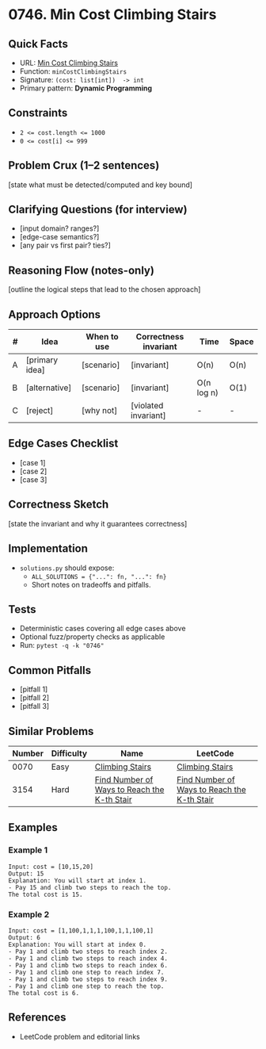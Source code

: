 # 0746. Min Cost Climbing Stairs

## Quick Facts

- URL: [Min Cost Climbing Stairs](https://leetcode.com/problems/min-cost-climbing-stairs/)
- Function: `minCostClimbingStairs`
- Signature: `(cost: list[int])  -> int`
- Primary pattern: **Dynamic Programming**

## Constraints

- `2 <= cost.length <= 1000`
- `0 <= cost[i] <= 999`

## Problem Crux (1–2 sentences)

[state what must be detected/computed and key bound]

## Clarifying Questions (for interview)

- [input domain? ranges?]
- [edge-case semantics?]
- [any pair vs first pair? ties?]

## Reasoning Flow (notes-only)

[outline the logical steps that lead to the chosen approach]

## Approach Options

| # | Idea | When to use | Correctness invariant | Time | Space |
|---|------|-------------|-----------------------|------|-------|
| A | [primary idea] | [scenario] | [invariant] | O(n) | O(n) |
| B | [alternative] | [scenario] | [invariant] | O(n log n) | O(1) |
| C | [reject] | [why not] | [violated invariant] | - | - |

## Edge Cases Checklist

- [case 1]
- [case 2]
- [case 3]

## Correctness Sketch

[state the invariant and why it guarantees correctness]

## Implementation

- `solutions.py` should expose:
  - `ALL_SOLUTIONS = {"...": fn, "...": fn}`
  - Short notes on tradeoffs and pitfalls.

## Tests

- Deterministic cases covering all edge cases above
- Optional fuzz/property checks as applicable
- Run: `pytest -q -k "0746"`

## Common Pitfalls

- [pitfall 1]
- [pitfall 2]
- [pitfall 3]

## Similar Problems

| Number | Difficulty | Name | LeetCode |
|---|---|---|---|
| 0070 | Easy | [Climbing Stairs](../0070-climbing-stairs/readme.md) | [Climbing Stairs](https://leetcode.com/problems/climbing-stairs/) |
| 3154 | Hard | [Find Number of Ways to Reach the K-th Stair](../3154-find-number-of-ways-to-reach-the-k-th-stair/readme.md) | [Find Number of Ways to Reach the K-th Stair](https://leetcode.com/problems/find-number-of-ways-to-reach-the-k-th-stair/) |

## Examples

### Example 1

```text
Input: cost = [10,15,20]
Output: 15
Explanation: You will start at index 1.
- Pay 15 and climb two steps to reach the top.
The total cost is 15.
```

### Example 2

```text
Input: cost = [1,100,1,1,1,100,1,1,100,1]
Output: 6
Explanation: You will start at index 0.
- Pay 1 and climb two steps to reach index 2.
- Pay 1 and climb two steps to reach index 4.
- Pay 1 and climb two steps to reach index 6.
- Pay 1 and climb one step to reach index 7.
- Pay 1 and climb two steps to reach index 9.
- Pay 1 and climb one step to reach the top.
The total cost is 6.
```

## References

- LeetCode problem and editorial links
